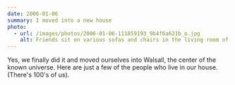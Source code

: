 ```yaml
---
date: 2006-01-06
summary: I moved into a new house
photo:
  - url: /images/photos/2006-01-06-111859193_9b4f6a621b_o.jpg
    alt: Friends sit on various sofas and chairs in the living room of our new house
---
```

Yes, we finally did it and moved ourselves into Walsall, the center of the known universe. Here are just a few of the people who live in our house. (There's 100's of us).
